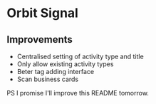 # Orbit Signal

## Improvements

- Centralised setting of activity type and title
- Only allow existing activity types
- Beter tag adding interface
- Scan business cards


PS I promise I'll improve this README tomorrow.
